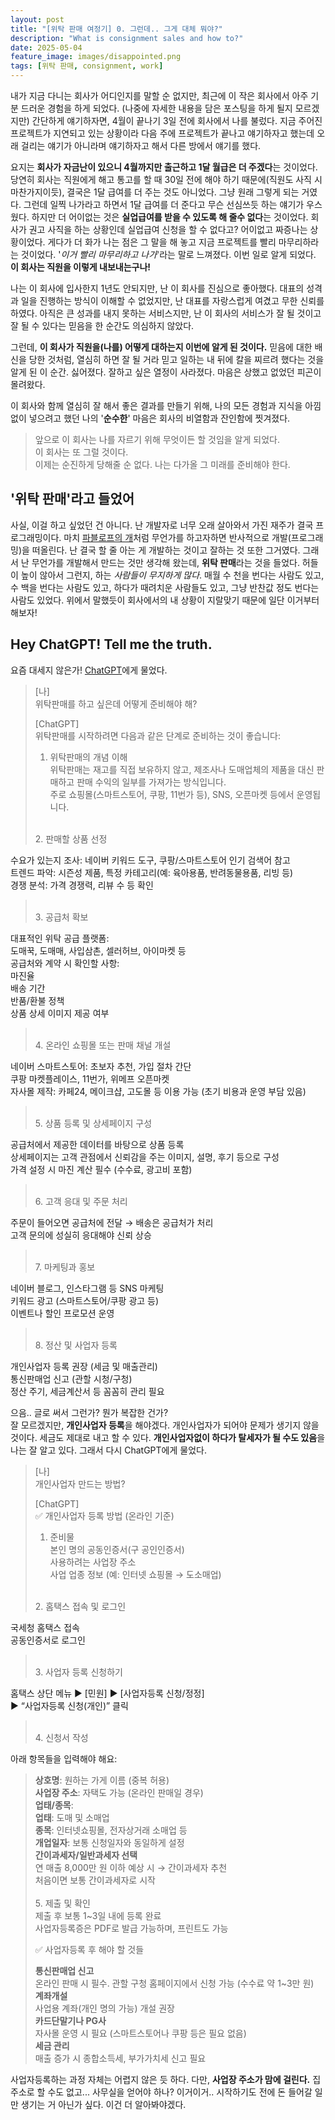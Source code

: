 ```yaml
---
layout: post
title: "[위탁 판매 여정기] 0. 그런데.. 그게 대체 뭐야?"
description: "What is consignment sales and how to?"
date: 2025-05-04
feature_image: images/disappointed.png
tags: [위탁 판매, consignment, work]
---
```


내가 지금 다니는 회사가 어디인지를 말할 순 없지만, 최근에 이 작은 회사에서 아주 기분 드러운 경험을 하게 되었다. (나중에 자세한 내용을 담은 포스팅을 하게 될지 모르겠지만) 간단하게 얘기하자면, 4월이 끝나기 3일 전에 회사에서 나를 불렀다. 지금 주어진 프로젝트가 지연되고 있는 상황이라 다음 주에 프로젝트가 끝나고 얘기하자고 했는데 오래 걸리는 얘기가 아니라며 얘기하자고 해서 다른 방에서 얘기를 했다.

요지는 **회사가 자금난이 있으니 4월까지만 출근하고 1달 월급은 더 주겠다**는 것이었다. 당연히 회사는 직원에게 해고 통고를 할 때 30일 전에 해야 하기 때문에(직원도 사직 시 마찬가지이듯), 결국은 1달 급여를 더 주는 것도 아니었다. 그냥 원래 그렇게 되는 거였다. 그런데 일찍 나가라고 하면서 1달 급여를 더 준다고 무슨 선심쓰듯 하는 얘기가 우스웠다. 하지만 더 어이없는 것은 **실업급여를 받을 수 있도록 해 줄수 없다**는 것이었다. 회사가 권고 사직을 하는 상황인데 실업급여 신청을 할 수 없다고? 어이없고 짜증나는 상황이었다. 게다가 더 화가 나는 점은 그 말을 해 놓고 지금 프로젝트를 빨리 마무리하라는 것이었다. '_이거 빨리 마무리하고 나가_'라는 말로 느껴졌다. 이번 일로 알게 되었다. **이 회사는 직원을 이렇게 내보내는구나!**

나는 이 회사에 입사한지 1년도 안되지만, 난 이 회사를 진심으로 좋아했다. 대표의 성격과 일을 진행하는 방식이 이해할 수 없었지만, 난 대표를 자랑스럽게 여겼고 무한 신뢰를 하였다. 아직은 큰 성과를 내지 못하는 서비스지만, 난 이 회사의 서비스가 잘 될 것이고 잘 될 수 있다는 믿음을 한 순간도 의심하지 않았다.

그런데, **이 회사가 직원을(나를) 어떻게 대하는지 이번에 알게 된 것이다.** 믿음에 대한 배신을 당한 것처럼, 열심히 하면 잘 될 거라 믿고 일하는 내 뒤에 칼을 찌르려 했다는 것을 알게 된 이 순간. 싫어졌다. 잘하고 싶은 열정이 사라졌다. 마음은 상했고 없었던 피곤이 몰려왔다. 

이 회사와 함께 열심히 잘 해서 좋은 결과를 만들기 위해, 나의 모든 경험과 지식을 아낌없이 넣으려고 했던 나의 '**순수한**' 마음은 회사의 비열함과 잔인함에 찟겨졌다.

<!--more-->

> 앞으로 이 회사는 나를 자르기 위해 무엇이든 할 것임을 알게 되었다. <br />
> 이 회사는 또 그럴 것이다. <br />
> 이제는 순진하게 당해줄 순 없다. 나는 다가올 그 미래를 준비해야 한다.

## '위탁 판매'라고 들었어

사실, 이걸 하고 싶었던 건 아니다. 난 개발자로 너무 오래 살아와서 가진 재주가 결국 프로그래밍이다. 마치 [파블로프의 개](https://ko.wikipedia.org/wiki/고전적_조건형성 "위키피디아, 고전적 조건형성")처럼 무언가를 하고자하면 반사적으로 개발(프로그래밍)을 떠올린다. 난 결국 할 줄 아는 게 개발하는 것이고 잘하는 것 또한 그거였다. 그래서 난 무언가를 개발해서 만드는 것만 생각해 왔는데, **위탁 판매**라는 것을 들었다. 허들이 높이 않아서 그런지, 하는 _사람들이 무지하게 많다_. 매월 수 천을 번다는 사람도 있고, 수 백을 번다는 사람도 있고, 하다가 때려치운 사람들도 있고, 그냥 반찬값 정도 번다는 사람도 있었다. 위에서 말했듯이 회사에서의 내 상황이 지랄맞기 때문에 일단 이거부터 해보자!

## Hey ChatGPT! Tell me the truth.

요즘 대세지 않은가! [ChatGPT](https://chatgpt.com/ "ChatGPT")에게 물었다.

> [나]<br />
> 위탁판매를 하고 싶은데 어떻게 준비해야 해?<br />
> 
> [ChatGPT]<br />
> 위탁판매를 시작하려면 다음과 같은 단계로 준비하는 것이 좋습니다:<br />
> 
> 1. 위탁판매의 개념 이해<br /> 
위탁판매는 재고를 직접 보유하지 않고, 제조사나 도매업체의 제품을 대신 판매하고 판매 수익의 일부를 가져가는 방식입니다.<br />
주로 쇼핑몰(스마트스토어, 쿠팡, 11번가 등), SNS, 오픈마켓 등에서 운영됩니다.<br />
> <br />
> 2. 판매할 상품 선정<br />
수요가 있는지 조사: 네이버 키워드 도구, 쿠팡/스마트스토어 인기 검색어 참고<br />
트렌드 파악: 시즌성 제품, 특정 카테고리(예: 육아용품, 반려동물용품, 리빙 등)<br />
경쟁 분석: 가격 경쟁력, 리뷰 수 등 확인<br />
> <br />
> 3. 공급처 확보<br />
   대표적인 위탁 공급 플랫폼:<br />
   도매꾹, 도매매, 사입삼촌, 셀러허브, 아이마켓 등<br />
   공급처와 계약 시 확인할 사항:<br />
   마진율<br />
   배송 기간<br />
   반품/환불 정책<br />
   상품 상세 이미지 제공 여부<br />
> <br />
> 4. 온라인 쇼핑몰 또는 판매 채널 개설<br />
   네이버 스마트스토어: 초보자 추천, 가입 절차 간단<br />
   쿠팡 마켓플레이스, 11번가, 위메프 오픈마켓<br />
   자사몰 제작: 카페24, 메이크샵, 고도몰 등 이용 가능 (초기 비용과 운영 부담 있음)<br />
> <br />
> 5. 상품 등록 및 상세페이지 구성<br />
   공급처에서 제공한 데이터를 바탕으로 상품 등록<br />
   상세페이지는 고객 관점에서 신뢰감을 주는 이미지, 설명, 후기 등으로 구성<br />
   가격 설정 시 마진 계산 필수 (수수료, 광고비 포함)<br />
> <br />
> 6. 고객 응대 및 주문 처리<br />
   주문이 들어오면 공급처에 전달 → 배송은 공급처가 처리<br />
   고객 문의에 성실히 응대해야 신뢰 상승<br />
> <br />
> 7. 마케팅과 홍보<br />
   네이버 블로그, 인스타그램 등 SNS 마케팅<br />
   키워드 광고 (스마트스토어/쿠팡 광고 등)<br />
   이벤트나 할인 프로모션 운영<br />
> <br />
> 8. 정산 및 사업자 등록<br />
   개인사업자 등록 권장 (세금 및 매출관리)<br />
   통신판매업 신고 (관할 시청/구청)<br />
   정산 주기, 세금계산서 등 꼼꼼히 관리 필요<br />

으음.. 글로 써서 그런가? 뭔가 복잡한 건가?<br />
잘 모르겠지만, **개인사업자 등록**을 해야겠다. 개인사업자가 되어야 문제가 생기지 않을 것이다. 세금도 제대로 내고 할 수 있다. **개인사업자없이 하다가 탈세자가 될 수도 있음**을 나는 잘 알고 있다. 그래서 다시 ChatGPT에게 물었다.

> [나]<br />
> 개인사업자 만드는 방법?<br />
> 
> [ChatGPT]<br />
> ✅ 개인사업자 등록 방법 (온라인 기준)<br />
>
> 1. 준비물<br />
   본인 명의 공동인증서(구 공인인증서)<br />
   사용하려는 사업장 주소<br />
   사업 업종 정보 (예: 인터넷 쇼핑몰 → 도소매업)<br />
> <br />
> 2. 홈택스 접속 및 로그인<br />
   국세청 홈택스 접속<br />
   공동인증서로 로그인<br />
> <br />
> 3. 사업자 등록 신청하기<br />
   홈택스 상단 메뉴 ▶ [민원] ▶ [사업자등록 신청/정정]<br />
   ▶ “사업자등록 신청(개인)” 클릭<br />
> <br />
> 4. 신청서 작성<br />
   아래 항목들을 입력해야 해요:<br />
> **상호명**: 원하는 가게 이름 (중복 허용)<br />
> **사업장 주소**: 자택도 가능 (온라인 판매일 경우)<br />
> **업태/종목**:<br />
> **업태**: 도매 및 소매업<br />
> **종목**: 인터넷쇼핑몰, 전자상거래 소매업 등<br />
> **개업일자**: 보통 신청일자와 동일하게 설정<br />
> **간이과세자/일반과세자 선택**<br />
> 연 매출 8,000만 원 이하 예상 시 → 간이과세자 추천<br />
> 처음이면 보통 간이과세자로 시작<br />
> <br />
> 5. 제출 및 확인<br />
   제출 후 보통 1~3일 내에 등록 완료<br />
   사업자등록증은 PDF로 발급 가능하며, 프린트도 가능<br />
>
> ✅ 사업자등록 후 해야 할 것들
>
> **통신판매업 신고**<br />
> 온라인 판매 시 필수. 관할 구청 홈페이지에서 신청 가능 (수수료 약 1~3만 원)<br />
> **계좌개설**<br />
> 사업용 계좌(개인 명의 가능) 개설 권장<br /> 
> **카드단말기나 PG사**<br />
> 자사몰 운영 시 필요 (스마트스토어나 쿠팡 등은 필요 없음)<br />
> **세금 관리**<br />
> 매출 증가 시 종합소득세, 부가가치세 신고 필요<br />

사업자등록하는 과정 자체는 어렵지 않은 듯 하다. 다만, **사업장 주소가 맘에 걸린다.** 집 주소로 할 수도 없고... 사무실을 얻어야 하나? 이거이거.. 시작하기도 전에 돈 들어갈 일만 생기는 거 아닌가 싶다. 이건 더 알아봐야겠다. 

